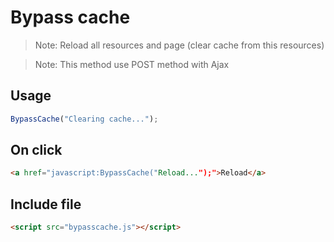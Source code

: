 Bypass cache
=========================

> Note: Reload all resources and page (clear cache from this resources)

> Note: This method use POST method with Ajax

## Usage

```javascript
BypassCache("Clearing cache...");
```

## On click

```html
<a href="javascript:BypassCache("Reload...");">Reload</a>
```

## Include file

```html
<script src="bypasscache.js"></script>
```
